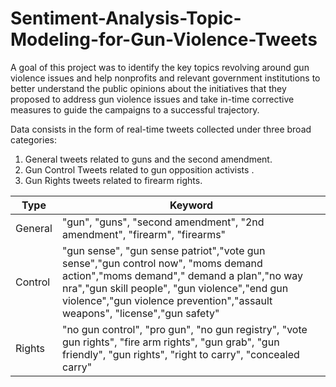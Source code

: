 # Sentiment-Analysis-Topic-Modeling-for-Gun-Violence-Tweets
A goal of this project was to identify the key topics revolving around gun violence issues and help nonprofits and relevant government institutions to better understand the public opinions about the initiatives that they proposed to address gun violence issues and take in-time corrective measures to guide the campaigns to a successful trajectory. 

Data consists in the form of real-time tweets collected under three broad categories:
1. General tweets related to guns and the second amendment.
2. Gun Control Tweets related to gun opposition activists .
3. Gun Rights tweets related to firearm rights.

| Type | Keyword |
| --- | --- |
| General | "gun", "guns", "second amendment", "2nd amendment", "firearm", "firearms"|
| Control | "gun sense", "gun sense patriot","vote gun sense","gun control now", "moms demand action","moms demand"," demand a plan","no way nra","gun skill people", "gun violence","end gun violence","gun violence prevention","assault weapons",  "license","gun safety"|
| Rights | "no gun control", "pro gun", "no gun registry", "vote gun rights", "fire arm rights", "gun grab", "gun friendly", "gun rights", "right to carry", "concealed carry" |
